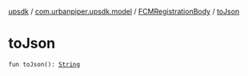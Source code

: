 [upsdk](../../index.md) / [com.urbanpiper.upsdk.model](../index.md) / [FCMRegistrationBody](index.md) / [toJson](./to-json.md)

# toJson

`fun toJson(): `[`String`](https://kotlinlang.org/api/latest/jvm/stdlib/kotlin/-string/index.html)
